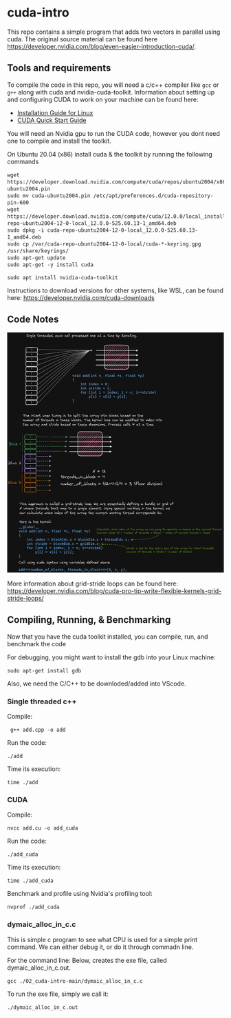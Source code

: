 # cuda-intro
This repo contains a simple program that adds two vectors in parallel using cuda. The original source material can be found here https://developer.nvidia.com/blog/even-easier-introduction-cuda/. 
## Tools and requirements
To compile the code in this repo, you will need a c/c++ compiler like `gcc` or `g++` along with cuda and nvidia-cuda-toolkit. Information about setting up and configuring CUDA to work on your machine can be found here:

- [Installation Guide for Linux](https://docs.nvidia.com/cuda/cuda-installation-guide-linux/index.html)
- [CUDA Quick Start Guide](https://docs.nvidia.com/cuda/cuda-quick-start-guide/index.html)

You will need an Nvidia gpu to run the CUDA code, however you dont need one to compile and install the toolkit. 

On Ubuntu 20.04 (x86) install cuda & the toolkit by running the following commands

```
wget https://developer.download.nvidia.com/compute/cuda/repos/ubuntu2004/x86_64/cuda-ubuntu2004.pin
sudo mv cuda-ubuntu2004.pin /etc/apt/preferences.d/cuda-repository-pin-600
wget https://developer.download.nvidia.com/compute/cuda/12.0.0/local_installers/cuda-repo-ubuntu2004-12-0-local_12.0.0-525.60.13-1_amd64.deb
sudo dpkg -i cuda-repo-ubuntu2004-12-0-local_12.0.0-525.60.13-1_amd64.deb
sudo cp /var/cuda-repo-ubuntu2004-12-0-local/cuda-*-keyring.gpg /usr/share/keyrings/
sudo apt-get update
sudo apt-get -y install cuda
```

```
sudo apt install nvidia-cuda-toolkit
```

Instructions to download versions for other systems, like WSL, can be found here: https://developer.nvidia.com/cuda-downloads

## Code Notes

![Code Notes](notes.png)

More information about grid-stride loops can be found here: https://developer.nvidia.com/blog/cuda-pro-tip-write-flexible-kernels-grid-stride-loops/

## Compiling, Running, & Benchmarking
Now that you have the cuda toolkit installed, you can compile, run, and benchmark the code

For debugging, you might want to install the gdb into your Linux machine:

```
sudo apt-get install gdb
```
Also, we need the C/C++ to be downloded/added into VScode.

### Single threaded c++
Compile:
```
 g++ add.cpp -o add
```
Run the code:
```
./add
```
Time its execution:
```
time ./add
```

### CUDA 
Compile:
```
nvcc add.cu -o add_cuda
```
Run the code:
```
./add_cuda
```
Time its execution:
```
time ./add_cuda
```
Benchmark and profile using Nvidia's profiling tool:
```
nvprof ./add_cuda
```

### dymaic_alloc_in_c.c
This is simple c program to see what CPU is used for a simple print command.
We can either debug it, or do it through commadn line.

For the command line:
Below, creates the exe file, called dymaic_alloc_in_c.out.
```
gcc ./02_cuda-intro-main/dymaic_alloc_in_c.c
```

To run the exe file, simply we call it:
```
./dymaic_alloc_in_c.out
```

